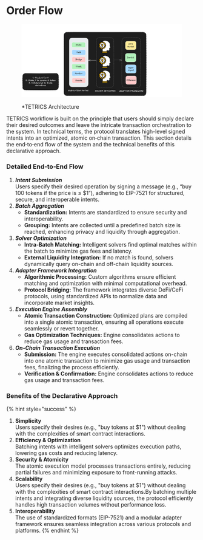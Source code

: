 # Order Flow

<figure><img src="../../.gitbook/assets/image.png" alt=""><figcaption><p>*TETRICS Architecture</p></figcaption></figure>

TETRICS workflow is built on the principle that users should simply declare their desired outcomes and leave the intricate transaction orchestration to the system. In technical terms, the protocol translates high-level signed intents into an optimized, atomic on‑chain transaction. This section details the end‑to‑end flow of the system and the technical benefits of this declarative approach.

### Detailed End‑to‑End Flow

1. _**Intent Submission**_\
   Users specify their desired operation by signing a message (e.g., “buy 100 tokens if the price is ≤ $1”), adhering to EIP-7521 for structured, secure, and interoperable intents.
2. _**Batch Aggregation**_
   * **Standardization:** Intents are standardized to ensure security and interoperability.
   * **Grouping:** Intents are collected until a predefined batch size is reached, enhancing privacy and liquidity through aggregation.
3. _**Solver Optimization**_
   * **Intra‑Batch Matching:** Intelligent solvers find optimal matches within the batch to minimize gas fees and latency.
   * **External Liquidity Integration:** If no match is found, solvers dynamically query on-chain and off-chain liquidity sources.
4. _**Adapter Framework Integration**_
   * **Algorithmic Processing:** Custom algorithms ensure efficient matching and optimization with minimal computational overhead.
   * **Protocol Bridging:** The framework integrates diverse DeFi/CeFi protocols, using standardized APIs to normalize data and incorporate market insights.
5. _**Execution Engine Assembly**_
   * **Atomic Transaction Construction:** Optimized plans are compiled into a single atomic transaction, ensuring all operations execute seamlessly or revert together.
   * **Gas Optimization Techniques:** Engine consolidates actions to reduce gas usage and transaction fees.
6. _**On‑Chain Transaction Execution**_
   * **Submission:** The engine executes consolidated actions on-chain into one atomic transaction to minimize gas usage and transaction fees, finalizing the process efficiently.
   * **Verification & Confirmation:** Engine consolidates actions to reduce gas usage and transaction fees.

### Benefits of the Declarative Approach

{% hint style="success" %}
1. **Simplicity**\
   Users specify their desires (e.g., "buy tokens at $1") without dealing with the complexities of smart contract interactions.
2. **Efficiency & Optimization**\
   Batching intents with intelligent solvers optimizes execution paths, lowering gas costs and reducing latency.
3. **Security & Atomicity**\
   The atomic execution model processes transactions entirely, reducing partial failures and minimizing exposure to front-running attacks.
4. **Scalability**\
   Users specify their desires (e.g., "buy tokens at $1") without dealing with the complexities of smart contract interactions.By batching multiple intents and integrating diverse liquidity sources, the protocol efficiently handles high transaction volumes without performance loss.
5. **Interoperability**\
   The use of standardized formats (EIP-7521) and a modular adapter framework ensures seamless integration across various protocols and platforms.
{% endhint %}
